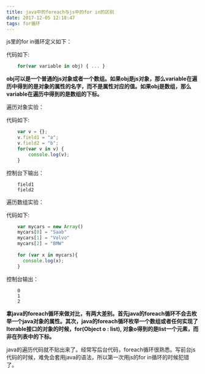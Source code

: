 ```yaml
---
title: java中的foreach与js中的for in的区别
date: 2017-12-05 12:18:47
tags: for循环
---
```

js里的for in循环定义如下：

代码如下:
```javascript	
	for(var variable in obj) { ... }
```
**obj可以是一个普通的js对象或者一个数组。如果obj是js对象，那么variable在遍历中得到的是对象的属性的名字，而不是属性对应的值。如果obj是数组，那么variable在遍历中得到的是数组的下标。**

遍历对象实验：

 代码如下:
```javascript
	var v = {};  
	v.field1 = "a";  
	v.field2 = "b";  
	for(var v in v) {  
    	console.log(v);  
	}
```
  
控制台下输出：
```
	field1
	field2
```
遍历数组实验：

代码如下:
```javascript
	var mycars = new Array()
	mycars[0] = "Saab"
	mycars[1] = "Volvo"
	mycars[2] = "BMW"
	  
	for (var x in mycars){
	  console.log(x);
	}
```
  
控制台输出：
```
	0
	1
	2
```
**拿java的foreach循环来做对比，有两大差别。首先java的foreach循环不会去枚举一个java对象的属性。其次，java的foreach循环枚举一个数组或者任何实现了Iterable接口的对象的时候，for(Object o : list), 对象o得到的是list一个元素，而非在列表中的下标。**

java的遍历代码就不贴出来了。经常写后台代码，foreach循环很熟悉。写前台js代码的时候，难免会套用java的语法，所以第一次用js的for in循环的时候犯错了。
